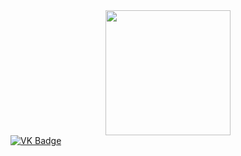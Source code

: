 <div id="header" align="center">
  <img src="https://media.giphy.com/media/TetPW6h2AEpQGc1vzU/giphy.gif" width="200"/>
</div>
<div id="badges">
  <a href="https://vk.com/daniyaku">
  <img src="https://img.shields.io/badge/VK-blue?logo=VK&logoColor=white&style=for-the-badge" alt="VK Badge"/>
    </a>
</div>
